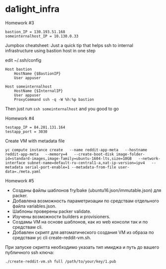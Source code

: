 # da1ight_infra

Homework #3

```
bastion_IP = 130.193.51.168
someinternalhost_IP = 10.130.0.33
```

Jumpbox cheatsheet:
Just a quick tip that helps ssh to internal infrastructure using bastion host in one step

edit ~/.ssh/config

```
Host bastion
    HostName {$BastionIP}
    User appuser

Host someinternalhost
    HostName {$InternalIP}
    User appuser
    ProxyCommand ssh -q -W %h:%p bastion
```

Then just run `ssh someinternalhost` and you good to go

Homework #4

```
testapp_IP = 84.201.131.164
testapp_port = 3030
```

Create VM with metadata file
```
yc compute instance create   --name reddit-app-meta   --hostname reddit-app-meta   --memory=4   --create-boot-disk image-folder-id=standard-images,image-family=ubuntu-1604-lts,size=10GB   --network-interface subnet-name=default-ru-central1-a,nat-ip-version=ipv4   --metadata serial-port-enable=1 --metadata-from-file user-data=./meta.yaml
```

Homework #5
* Созданы файлы шаблонов fry/bake (ubuntu16.json/immutable.json) для packer.
* Добавлена возможность параметризации по средствам отдельного файла variables.json.
* Шаблоны проверены packer validate.
* Изучены возможности builders и provisioners.
* Создамы VM на основе шаблонов, как из web консоли так и по средствам cli.
* Добавлен скрипт для автоматического создания VM из образа по средствам yc cli create-reddit-vm.sh.

При запуске скрипта необходимо указать тип имиджа и путь до вашего публичного ssh ключа:

```
./create-reddit-vm.sh full /path/to/your/key/1.pub
```

